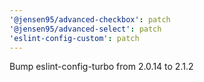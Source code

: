 ```yaml
---
'@jensen95/advanced-checkbox': patch
'@jensen95/advanced-select': patch
'eslint-config-custom': patch
---
```


Bump eslint-config-turbo from 2.0.14 to 2.1.2
